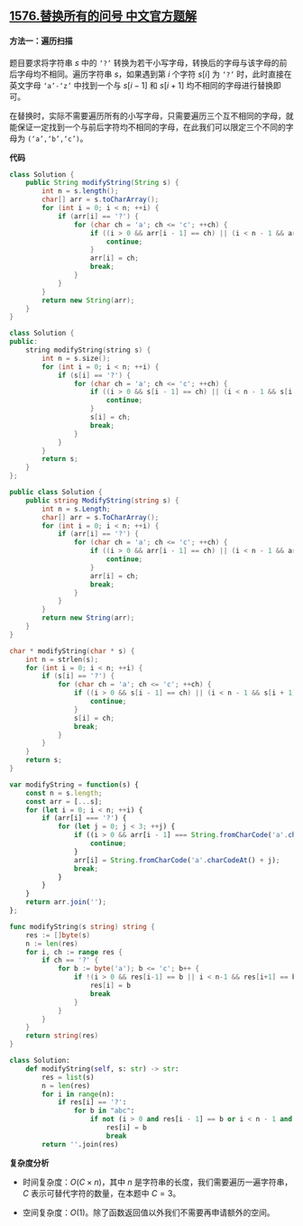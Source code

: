 ## [1576.替换所有的问号 中文官方题解](https://leetcode.cn/problems/replace-all-s-to-avoid-consecutive-repeating-characters/solutions/100000/ti-huan-suo-you-de-wen-hao-by-leetcode-s-f7mp)
#### 方法一：遍历扫描

题目要求将字符串 $s$ 中的 $\texttt{`?'}$ 转换为若干小写字母，转换后的字母与该字母的前后字母均不相同。遍历字符串 $s$，如果遇到第 $i$ 个字符 $s[i]$ 为 $\texttt{`?'}$ 时，此时直接在英文字母 $\texttt{`a'-`z'}$ 中找到一个与 $s[i-1]$ 和 $s[i+1]$ 均不相同的字母进行替换即可。

在替换时，实际不需要遍历所有的小写字母，只需要遍历三个互不相同的字母，就能保证一定找到一个与前后字符均不相同的字母，在此我们可以限定三个不同的字母为 $\texttt{(`a',`b',`c')}$。

**代码**

```Java [sol1-Java]
class Solution {
    public String modifyString(String s) {
        int n = s.length();
        char[] arr = s.toCharArray();
        for (int i = 0; i < n; ++i) {
            if (arr[i] == '?') {
                for (char ch = 'a'; ch <= 'c'; ++ch) {
                    if ((i > 0 && arr[i - 1] == ch) || (i < n - 1 && arr[i + 1] == ch)) {
                        continue;
                    }
                    arr[i] = ch;
                    break;
                }
            }
        }
        return new String(arr);
    }
}
```

```C++ [sol1-C++]
class Solution {
public:
    string modifyString(string s) {
        int n = s.size();
        for (int i = 0; i < n; ++i) {
            if (s[i] == '?') {
                for (char ch = 'a'; ch <= 'c'; ++ch) {
                    if ((i > 0 && s[i - 1] == ch) || (i < n - 1 && s[i + 1] == ch)) {
                        continue;
                    }
                    s[i] = ch;
                    break;
                }
            }
        }
        return s;
    }
};
```

```C# [sol1-C#]
public class Solution {
    public string ModifyString(string s) {
        int n = s.Length;
        char[] arr = s.ToCharArray();
        for (int i = 0; i < n; ++i) {
            if (arr[i] == '?') {
                for (char ch = 'a'; ch <= 'c'; ++ch) {
                    if ((i > 0 && arr[i - 1] == ch) || (i < n - 1 && arr[i + 1] == ch)) {
                        continue;
                    }
                    arr[i] = ch;
                    break;
                }
            }
        }
        return new String(arr);
    }
}
```

```C [sol1-C]
char * modifyString(char * s) {
    int n = strlen(s);
    for (int i = 0; i < n; ++i) {
        if (s[i] == '?') {
            for (char ch = 'a'; ch <= 'c'; ++ch) {
                if ((i > 0 && s[i - 1] == ch) || (i < n - 1 && s[i + 1] == ch)) {
                    continue;
                }
                s[i] = ch;
                break;
            }
        }
    }
    return s;
}
```

```JavaScript [sol1-JavaScript]
var modifyString = function(s) {
    const n = s.length;
    const arr = [...s];
    for (let i = 0; i < n; ++i) {
        if (arr[i] === '?') {
            for (let j = 0; j < 3; ++j) {
                if ((i > 0 && arr[i - 1] === String.fromCharCode('a'.charCodeAt() + j)) || (i < n - 1 && arr[i + 1] === String.fromCharCode('a'.charCodeAt() + j))) {
                    continue;
                }
                arr[i] = String.fromCharCode('a'.charCodeAt() + j);
                break;
            }
        }
    }
    return arr.join('');
};
```

```go [sol1-Golang]
func modifyString(s string) string {
    res := []byte(s)
    n := len(res)
    for i, ch := range res {
        if ch == '?' {
            for b := byte('a'); b <= 'c'; b++ {
                if !(i > 0 && res[i-1] == b || i < n-1 && res[i+1] == b) {
                    res[i] = b
                    break
                }
            }
        }
    }
    return string(res)
}
```

```Python [sol1-Python3]
class Solution:
    def modifyString(self, s: str) -> str:
        res = list(s)
        n = len(res)
        for i in range(n):
            if res[i] == '?':
                for b in "abc":
                    if not (i > 0 and res[i - 1] == b or i < n - 1 and res[i + 1] == b):
                        res[i] = b
                        break
        return ''.join(res)
```

**复杂度分析**

- 时间复杂度：$O(C \times n)$，其中 $n$ 是字符串的长度，我们需要遍历一遍字符串，$C$ 表示可替代字符的数量，在本题中 $C=3$。

- 空间复杂度：$O(1)$。除了函数返回值以外我们不需要再申请额外的空间。